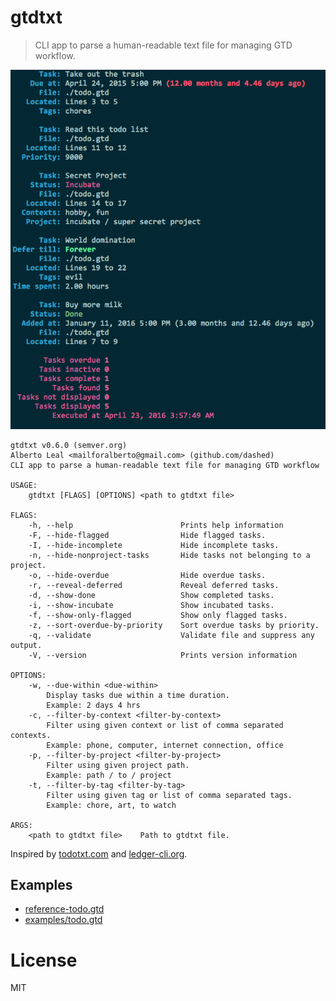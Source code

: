 gtdtxt
======

> CLI app to parse a human-readable text file for managing GTD workflow.

![](screenshot.png)

```
gtdtxt v0.6.0 (semver.org)
Alberto Leal <mailforalberto@gmail.com> (github.com/dashed)
CLI app to parse a human-readable text file for managing GTD workflow

USAGE:
    gtdtxt [FLAGS] [OPTIONS] <path to gtdtxt file>

FLAGS:
    -h, --help                        Prints help information
    -F, --hide-flagged                Hide flagged tasks.
    -I, --hide-incomplete             Hide incomplete tasks.
    -n, --hide-nonproject-tasks       Hide tasks not belonging to a project.
    -o, --hide-overdue                Hide overdue tasks.
    -r, --reveal-deferred             Reveal deferred tasks.
    -d, --show-done                   Show completed tasks.
    -i, --show-incubate               Show incubated tasks.
    -f, --show-only-flagged           Show only flagged tasks.
    -z, --sort-overdue-by-priority    Sort overdue tasks by priority.
    -q, --validate                    Validate file and suppress any output.
    -V, --version                     Prints version information

OPTIONS:
    -w, --due-within <due-within>
        Display tasks due within a time duration.
        Example: 2 days 4 hrs
    -c, --filter-by-context <filter-by-context>
        Filter using given context or list of comma separated contexts.
        Example: phone, computer, internet connection, office
    -p, --filter-by-project <filter-by-project>
        Filter using given project path.
        Example: path / to / project
    -t, --filter-by-tag <filter-by-tag>
        Filter using given tag or list of comma separated tags.
        Example: chore, art, to watch

ARGS:
    <path to gtdtxt file>    Path to gtdtxt file.

```


Inspired by [todotxt.com](http://todotxt.com/) and [ledger-cli.org](http://ledger-cli.org/).

## Examples

- [reference-todo.gtd](./reference-todo.gtd)
- [examples/todo.gtd](./examples/todo.gtd)


License
=======

MIT
